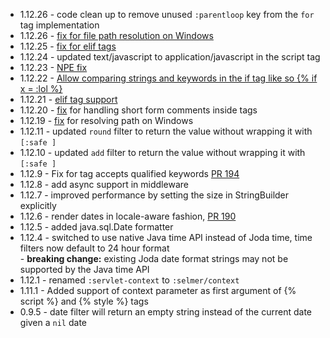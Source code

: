* 1.12.26 - code clean up to remove unused `:parentloop` key from the `for` tag implementation
* 1.12.26 - [fix for file path resolution on Windows](https://github.com/yogthos/Selmer/pull/232)
* 1.12.25 - [fix for elif tags](https://github.com/yogthos/Selmer/pull/230)
* 1.12.24 - updated text/javascript to application/javascript in the script tag
* 1.12.23 - [NPE fix](https://github.com/yogthos/Selmer/pull/226)
* 1.12.22 - [Allow comparing strings and keywords in the if tag like so {% if x = :lol %}](https://github.com/yogthos/Selmer/pull/224)
* 1.12.21 - [elif tag support](https://github.com/yogthos/Selmer/pull/223)
* 1.12.20 - [fix](https://github.com/yogthos/Selmer/pull/222) for handling short form comments inside tags
* 1.12.19 - [fix](https://github.com/yogthos/Selmer/pull/218) for resolving path on Windows
* 1.12.11 - updated `round` filter to return the value without wrapping it with `[:safe ]`
* 1.12.10 - updated `add` filter to return the value without wrapping it with `[:safe ]`
* 1.12.9 - Fix for tag accepts qualified keywords [PR 194](https://github.com/yogthos/Selmer/pull/194/files)
* 1.12.8 - add async support in middleware
* 1.12.7 - improved performance by setting the size in StringBuilder explicitly
* 1.12.6 - render dates in locale-aware fashion, [PR 190](https://github.com/yogthos/Selmer/pull/190)
* 1.12.5 - added java.sql.Date formatter
* 1.12.4 - switched to use native Java time API instead of Joda time, time filters now default to 24 hour format <br>
           - **breaking change:** existing Joda date format strings may not be supported by the Java time API
* 1.12.1 - renamed `:servlet-context` to `:selmer/context`
* 1.11.1 - Added support of context parameter as first argument of {% script %} and {% style %} tags
* 0.9.5 - date filter will return an empty string instead of the current date given a `nil` date
